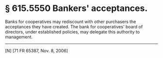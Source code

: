 # § 615.5550   Bankers' acceptances.

Banks for cooperatives may rediscount with other purchasers the acceptances they have created. The bank for cooperatives' board of directors, under established policies, may delegate this authority to management.



---

[N] [71 FR 65387, Nov. 8, 2006]




